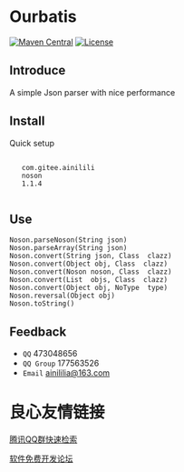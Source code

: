 # Ourbatis

[![Maven Central](https://maven-badges.herokuapp.com/maven-central/com.gitee.ainilili/noson/badge.svg)](https://maven-badges.herokuapp.com/maven-central/com.gitee.ainilili/noson/)
[![License](https://img.shields.io/badge/license-Apache%202-4EB1BA.svg)](https://www.apache.org/licenses/LICENSE-2.0.html)

## Introduce

A simple Json parser with nice performance
 
## Install
Quick setup
```
 
   com.gitee.ainilili 
   noson 
   1.1.4 
 
```
## Use
```
Noson.parseNoson(String json)
Noson.parseArray(String json)
Noson.convert(String json, Class  clazz)
Noson.convert(Object obj, Class  clazz)
Noson.convert(Noson noson, Class  clazz)
Noson.convert(List  objs, Class  clazz)
Noson.convert(Object obj, NoType  type)
Noson.reversal(Object obj)
Noson.toString()
```
## Feedback
 - ```QQ``` 473048656
 - ```QQ Group``` 177563526
 - ```Email``` ainililia@163.com


 # 良心友情链接

[腾讯QQ群快速检索](http://u.720life.cn/s/8cf73f7c)

[软件免费开发论坛](http://u.720life.cn/s/bbb01dc0)